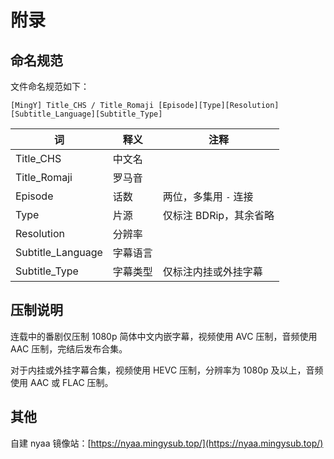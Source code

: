 # 附录

## 命名规范

文件命名规范如下：

`[MingY] Title_CHS / Title_Romaji [Episode][Type][Resolution][Subtitle_Language][Subtitle_Type]`

| 词 | 释义 | 注释 |
| ---- | ---- | ---- |
| Title_CHS | 中文名 | |
| Title_Romaji | 罗马音 |  |
| Episode | 话数 | 两位，多集用 `-` 连接 |
| Type | 片源 | 仅标注 BDRip，其余省略 |
| Resolution | 分辨率 |  |
| Subtitle_Language | 字幕语言 |  |
| Subtitle_Type | 字幕类型 | 仅标注内挂或外挂字幕 |

## 压制说明

连载中的番剧仅压制 1080p 简体中文内嵌字幕，视频使用 AVC 压制，音频使用 AAC 压制，完结后发布合集。

对于内挂或外挂字幕合集，视频使用 HEVC 压制，分辨率为 1080p 及以上，音频使用 AAC 或 FLAC 压制。

## 其他

自建 nyaa 镜像站：[https://nyaa.mingysub.top/](https://nyaa.mingysub.top/)